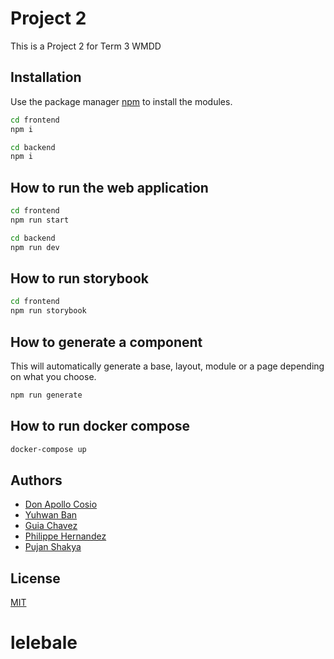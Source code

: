 # Project 2

This is a Project 2 for Term 3 WMDD

## Installation

Use the package manager [npm](https://www.npmjs.com/) to install the modules.

```bash
cd frontend
npm i
```

```bash
cd backend
npm i
```

## How to run the web application

```bash
cd frontend
npm run start
```

```bash
cd backend
npm run dev
```

## How to run storybook

```bash
cd frontend
npm run storybook
```

## How to generate a component

This will automatically generate a base, layout, module or a page depending on what you choose.

```bash
npm run generate
```

## How to run docker compose

```bash
docker-compose up
```

## Authors

- [Don Apollo Cosio](https://github.com/dacosio)
- [Yuhwan Ban](https://github.com/laubana)
- [Guia Chavez](https://github.com/guiachavez)
- [Philippe Hernandez](https://github.com/jbhern-34)
- [Pujan Shakya](https://github.com/puzannshakya)

## License

[MIT](https://choosealicense.com/licenses/mit/)
# lelebale
